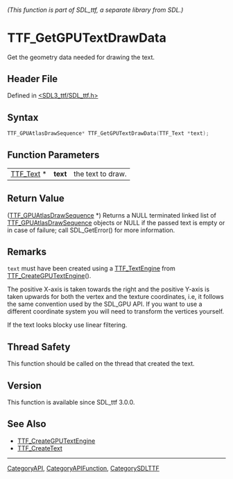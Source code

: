 ###### (This function is part of SDL_ttf, a separate library from SDL.)
# TTF_GetGPUTextDrawData

Get the geometry data needed for drawing the text.

## Header File

Defined in [<SDL3_ttf/SDL_ttf.h>](https://github.com/libsdl-org/SDL_ttf/blob/main/include/SDL3_ttf/SDL_ttf.h)

## Syntax

```c
TTF_GPUAtlasDrawSequence* TTF_GetGPUTextDrawData(TTF_Text *text);
```

## Function Parameters

|                        |          |                   |
| ---------------------- | -------- | ----------------- |
| [TTF_Text](TTF_Text) * | **text** | the text to draw. |

## Return Value

([TTF_GPUAtlasDrawSequence](TTF_GPUAtlasDrawSequence) *) Returns a NULL
terminated linked list of
[TTF_GPUAtlasDrawSequence](TTF_GPUAtlasDrawSequence) objects or NULL if the
passed text is empty or in case of failure; call SDL_GetError() for more
information.

## Remarks

`text` must have been created using a [TTF_TextEngine](TTF_TextEngine) from
[TTF_CreateGPUTextEngine](TTF_CreateGPUTextEngine)().

The positive X-axis is taken towards the right and the positive Y-axis is taken upwards 
for both the vertex and the texture coordinates, i.e, it follows the same convention used
by the SDL_GPU API. If you want to use a different coordinate system you will need
to transform the vertices yourself.

If the text looks blocky use linear filtering.

## Thread Safety

This function should be called on the thread that created the text.

## Version

This function is available since SDL_ttf 3.0.0.

## See Also

- [TTF_CreateGPUTextEngine](TTF_CreateGPUTextEngine)
- [TTF_CreateText](TTF_CreateText)

----
[CategoryAPI](CategoryAPI), [CategoryAPIFunction](CategoryAPIFunction), [CategorySDLTTF](CategorySDLTTF)